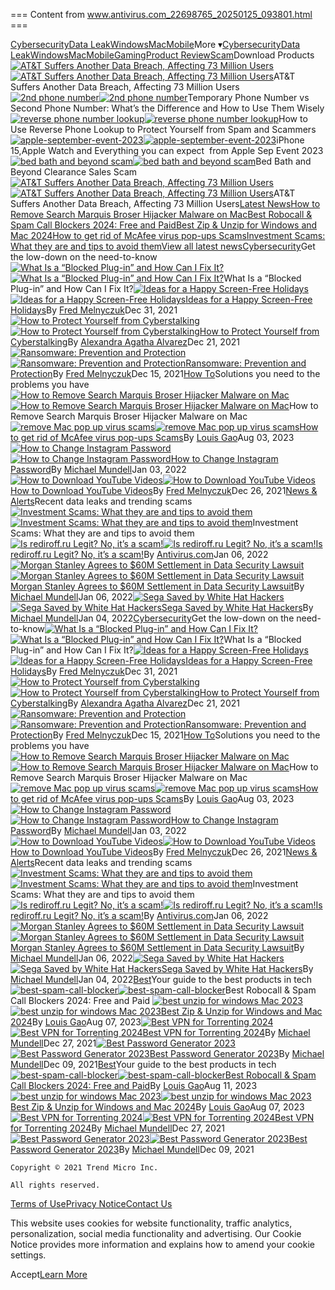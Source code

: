 === Content from www.antivirus.com_22698765_20250125_093801.html ===


[Cybersecurity](/tag/cybersecurity/)[Data Leak](/tag/data-leak/)[Windows](/tag/windows/)[Mac](/tag/mac/)[Mobile](/tag/mobile/)More ▾[Cybersecurity](/tag/cybersecurity/)[Data Leak](/tag/data-leak/)[Windows](/tag/windows/)[Mac](/tag/mac/)[Mobile](/tag/mobile/)[Gaming](/tag/gaming/)[Product Review](/tag/product-review/)[Scam](/tag/scam/)Download Products[![AT&T Suffers Another Data Breach, Affecting 73 Million Users](data:image/gif;base64...)![AT&T Suffers Another Data Breach, Affecting 73 Million Users](/_next/image/?url=https%3A%2F%2Fantivirus.com%2Fapi%2Fwp-content%2Fuploads%2F2024%2F04%2FDATA-BREACH.png&w=1600&q=75)](/att-suffers-another-data-breach-202403/)AT&T Suffers Another Data Breach, Affecting 73 Million Users[![2nd phone number](data:image/gif;base64...)![2nd phone number](/_next/image/?url=https%3A%2F%2Fantivirus.com%2Fapi%2Fwp-content%2Fuploads%2F2023%2F10%2Fphoto-1520333789090-1afc82db536a-scaled.webp&w=1600&q=75)](/temporary-phone-number-vs-second-phone-number-how-to-get/)Temporary Phone Number vs Second Phone Number: What’s the Difference and How to Use Them Wisely[![reverse phone number lookup](data:image/gif;base64...)![reverse phone number lookup](/_next/image/?url=https%3A%2F%2Fantivirus.com%2Fapi%2Fwp-content%2Fuploads%2F2023%2F10%2Fpexels-andrea-piacquadio-3760612-scaled.jpg&w=1600&q=75)](/how-to-use-reverse-phone-lookup/)How to Use Reverse Phone Lookup to Protect Yourself from Spam and Scammers[![apple-september-event-2023](data:image/gif;base64...)![apple-september-event-2023](/_next/image/?url=https%3A%2F%2Fantivirus.com%2Fapi%2Fwp-content%2Fuploads%2F2023%2F09%2Fapple-event-2023-wonderlust-september.png&w=1600&q=75)](/iphone-15-apple-watch-and-apple-2023-event-wonder-lust/)iPhone 15,Apple Watch and Everything you can expect  from Apple Sep Event 2023[![bed bath and beyond scam](data:image/gif;base64...)![bed bath and beyond scam](/_next/image/?url=https%3A%2F%2Fantivirus.com%2Fapi%2Fwp-content%2Fuploads%2F2023%2F08%2FiStock-1392919268.webp&w=1600&q=75)](/bed-bath-and-beyond-scam/)Bed Bath and Beyond Clearance Sales Scam[![AT&T Suffers Another Data Breach, Affecting 73 Million Users](/_next/image/?url=https%3A%2F%2Fantivirus.com%2Fapi%2Fwp-content%2Fuploads%2F2024%2F04%2FDATA-BREACH.png&w=1600&q=75)![AT&T Suffers Another Data Breach, Affecting 73 Million Users](/_next/image/?url=https%3A%2F%2Fantivirus.com%2Fapi%2Fwp-content%2Fuploads%2F2024%2F04%2FDATA-BREACH.png&w=1600&q=75)](/att-suffers-another-data-breach-202403/)AT&T Suffers Another Data Breach, Affecting 73 Million Users[Latest News](/news/)[How to Remove Search Marquis Broser Hijacker Malware on Mac](/remove-search-marquis-broser-hijacker-malware-on-mac/)[Best Robocall & Spam Call Blockers 2024: Free and Paid](/best-robocall-spam-call-blockers/)[Best Zip & Unzip for Windows and Mac 2024](/best-unzip-for-windows-mac/)[How to get rid of McAfee virus pop-ups Scams](/how-to-get-rid-of-mcafee-virus-pop-ups-scams/)[Investment Scams: What they are and tips to avoid them](/investment-scams-what-they-are-and-tips-to-avoid-them-2/)[View all latest news](/news/)[Cybersecurity](/category/cybersecurity/)Get the low-down on the need-to-know[![What Is a “Blocked Plug-in” and How Can I Fix It?](data:image/gif;base64...)![What Is a “Blocked Plug-in” and How Can I Fix It?](/_next/image/?url=https%3A%2F%2Fantivirus.com%2Fapi%2Fwp-content%2Fuploads%2F2022%2F01%2Fshutterstock_699112741-edited.jpg&w=1600&q=75)](/what-is-a-blocked-plug-in-and-how-can-i-fix-it/)What Is a “Blocked Plug-in” and How Can I Fix It?[![Ideas for a Happy Screen-Free Holidays](data:image/gif;base64...)![Ideas for a Happy Screen-Free Holidays](/_next/image/?url=https%3A%2F%2Fantivirus.com%2Fapi%2Fwp-content%2Fuploads%2F2021%2F12%2FiStock-1320801546-edited.jpg&w=1600&q=75)](/ideas-for-a-happy-screen-free-holidays/)[Ideas for a Happy Screen-Free Holidays](/ideas-for-a-happy-screen-free-holidays/)By [Fred Melnyczuk](/author/fred-melnyczuk/)Dec 31, 2021[![How to Protect Yourself from Cyberstalking](data:image/gif;base64...)![How to Protect Yourself from Cyberstalking](/_next/image/?url=https%3A%2F%2Fantivirus.com%2Fapi%2Fwp-content%2Fuploads%2F2021%2F12%2Fshutterstock_1865520811-edited.jpg&w=1600&q=75)](/how-to-protect-yourself-from-cyberstalking/)[How to Protect Yourself from Cyberstalking](/how-to-protect-yourself-from-cyberstalking/)By [Alexandra Agatha Alvarez](/author/alexandra-agatha-alvarez/)Dec 21, 2021[![Ransomware: Prevention and Protection](data:image/gif;base64...)![Ransomware: Prevention and Protection](/_next/image/?url=https%3A%2F%2Fantivirus.com%2Fapi%2Fwp-content%2Fuploads%2F2021%2F12%2Fshutterstock_413855248.jpg&w=1600&q=75)](/ransomware-prevention-and-protection/)[Ransomware: Prevention and Protection](/ransomware-prevention-and-protection/)By [Fred Melnyczuk](/author/fred-melnyczuk/)Dec 15, 2021[How To](/category/how_to/)Solutions you need to the problems you have[![How to Remove Search Marquis Broser Hijacker Malware on Mac](data:image/gif;base64...)![How to Remove Search Marquis Broser Hijacker Malware on Mac](/_next/image/?url=https%3A%2F%2Fantivirus.com%2Fapi%2Fwp-content%2Fuploads%2F2023%2F08%2Fsearch-marquis-browser-hijacker.jpg&w=1600&q=75)](/remove-search-marquis-broser-hijacker-malware-on-mac/)How to Remove Search Marquis Broser Hijacker Malware on Mac[![remove Mac pop up virus scams](data:image/gif;base64...)![remove Mac pop up virus scams](/_next/image/?url=https%3A%2F%2Fantivirus.com%2Fapi%2Fwp-content%2Fuploads%2F2023%2F08%2Fremove-mcafee-pop-up-scams.png&w=1600&q=75)](/how-to-get-rid-of-mcafee-virus-pop-ups-scams/)[How to get rid of McAfee virus pop-ups Scams](/how-to-get-rid-of-mcafee-virus-pop-ups-scams/)By [Louis Gao](/author/louis-gao/)Aug 03, 2023[![How to Change Instagram Password](data:image/gif;base64...)![How to Change Instagram Password](/_next/image/?url=https%3A%2F%2Fantivirus.com%2Fapi%2Fwp-content%2Fuploads%2F2021%2F12%2Fshutterstock_665858467-edited.jpg&w=1600&q=75)](/how-to-change-instagram-password/)[How to Change Instagram Password](/how-to-change-instagram-password/)By [Michael Mundell](/author/michael_mundell/)Jan 03, 2022[![How to Download YouTube Videos](data:image/gif;base64...)![How to Download YouTube Videos](/_next/image/?url=https%3A%2F%2Fantivirus.com%2Fapi%2Fwp-content%2Fuploads%2F2021%2F12%2Fchristian-wiediger-NmGzVG5Wsg8-unsplash-edited.jpg&w=1600&q=75)](/how-to-download-youtube-videos/)[How to Download YouTube Videos](/how-to-download-youtube-videos/)By [Fred Melnyczuk](/author/fred-melnyczuk/)Dec 26, 2021[News & Alerts](/category/news_alerts/)Recent data leaks and trending scams[![Investment Scams: What they are and tips to avoid them](data:image/gif;base64...)![Investment Scams: What they are and tips to avoid them](/_next/image/?url=https%3A%2F%2Fantivirus.com%2Fapi%2Fwp-content%2Fuploads%2F2021%2F12%2FiStock-898222360-edited.jpg&w=1600&q=75)](/investment-scams-what-they-are-and-tips-to-avoid-them-2/)Investment Scams: What they are and tips to avoid them[![Is rediroff.ru Legit? No, it’s a scam!](data:image/gif;base64...)![Is rediroff.ru Legit? No, it’s a scam!](/_next/image/?url=https%3A%2F%2Fantivirus.com%2Fapi%2Fwp-content%2Fuploads%2F2022%2F01%2Fshutterstock_1009504162-edited.jpg&w=1600&q=75)](/is-rediroff-ru-legit-no-its-a-scam/)[Is rediroff.ru Legit? No, it’s a scam!](/is-rediroff-ru-legit-no-its-a-scam/)By [Antivirus.com](/author/antivirus-com/)Jan 06, 2022[![Morgan Stanley Agrees to $60M Settlement in Data Security Lawsuit](data:image/gif;base64...)![Morgan Stanley Agrees to $60M Settlement in Data Security Lawsuit](/_next/image/?url=https%3A%2F%2Fantivirus.com%2Fapi%2Fwp-content%2Fuploads%2F2022%2F01%2Fshutterstock_1456565807.jpg&w=1600&q=75)](/morgan-stanley-agrees-to-60m-settlement-in-data-security-lawsuit/)[Morgan Stanley Agrees to $60M Settlement in Data Security Lawsuit](/morgan-stanley-agrees-to-60m-settlement-in-data-security-lawsuit/)By [Michael Mundell](/author/michael_mundell/)Jan 06, 2022[![Sega Saved by White Hat Hackers](data:image/gif;base64...)![Sega Saved by White Hat Hackers](/_next/image/?url=https%3A%2F%2Fantivirus.com%2Fapi%2Fwp-content%2Fuploads%2F2022%2F01%2Fshutterstock_712236859-edited.jpg&w=1600&q=75)](/sega-saved-by-white-hat-hackers/)[Sega Saved by White Hat Hackers](/sega-saved-by-white-hat-hackers/)By [Michael Mundell](/author/michael_mundell/)Jan 04, 2022[Cybersecurity](/category/cybersecurity/)Get the low-down on the need-to-know[![What Is a “Blocked Plug-in” and How Can I Fix It?](data:image/gif;base64...)![What Is a “Blocked Plug-in” and How Can I Fix It?](/_next/image/?url=https%3A%2F%2Fantivirus.com%2Fapi%2Fwp-content%2Fuploads%2F2022%2F01%2Fshutterstock_699112741-edited.jpg&w=1600&q=75)](/what-is-a-blocked-plug-in-and-how-can-i-fix-it/)What Is a “Blocked Plug-in” and How Can I Fix It?[![Ideas for a Happy Screen-Free Holidays](data:image/gif;base64...)![Ideas for a Happy Screen-Free Holidays](/_next/image/?url=https%3A%2F%2Fantivirus.com%2Fapi%2Fwp-content%2Fuploads%2F2021%2F12%2FiStock-1320801546-edited.jpg&w=1600&q=75)](/ideas-for-a-happy-screen-free-holidays/)[Ideas for a Happy Screen-Free Holidays](/ideas-for-a-happy-screen-free-holidays/)By [Fred Melnyczuk](/author/fred-melnyczuk/)Dec 31, 2021[![How to Protect Yourself from Cyberstalking](data:image/gif;base64...)![How to Protect Yourself from Cyberstalking](/_next/image/?url=https%3A%2F%2Fantivirus.com%2Fapi%2Fwp-content%2Fuploads%2F2021%2F12%2Fshutterstock_1865520811-edited.jpg&w=1600&q=75)](/how-to-protect-yourself-from-cyberstalking/)[How to Protect Yourself from Cyberstalking](/how-to-protect-yourself-from-cyberstalking/)By [Alexandra Agatha Alvarez](/author/alexandra-agatha-alvarez/)Dec 21, 2021[![Ransomware: Prevention and Protection](data:image/gif;base64...)![Ransomware: Prevention and Protection](/_next/image/?url=https%3A%2F%2Fantivirus.com%2Fapi%2Fwp-content%2Fuploads%2F2021%2F12%2Fshutterstock_413855248.jpg&w=1600&q=75)](/ransomware-prevention-and-protection/)[Ransomware: Prevention and Protection](/ransomware-prevention-and-protection/)By [Fred Melnyczuk](/author/fred-melnyczuk/)Dec 15, 2021[How To](/category/how_to/)Solutions you need to the problems you have[![How to Remove Search Marquis Broser Hijacker Malware on Mac](data:image/gif;base64...)![How to Remove Search Marquis Broser Hijacker Malware on Mac](/_next/image/?url=https%3A%2F%2Fantivirus.com%2Fapi%2Fwp-content%2Fuploads%2F2023%2F08%2Fsearch-marquis-browser-hijacker.jpg&w=1600&q=75)](/remove-search-marquis-broser-hijacker-malware-on-mac/)How to Remove Search Marquis Broser Hijacker Malware on Mac[![remove Mac pop up virus scams](data:image/gif;base64...)![remove Mac pop up virus scams](/_next/image/?url=https%3A%2F%2Fantivirus.com%2Fapi%2Fwp-content%2Fuploads%2F2023%2F08%2Fremove-mcafee-pop-up-scams.png&w=1600&q=75)](/how-to-get-rid-of-mcafee-virus-pop-ups-scams/)[How to get rid of McAfee virus pop-ups Scams](/how-to-get-rid-of-mcafee-virus-pop-ups-scams/)By [Louis Gao](/author/louis-gao/)Aug 03, 2023[![How to Change Instagram Password](data:image/gif;base64...)![How to Change Instagram Password](/_next/image/?url=https%3A%2F%2Fantivirus.com%2Fapi%2Fwp-content%2Fuploads%2F2021%2F12%2Fshutterstock_665858467-edited.jpg&w=1600&q=75)](/how-to-change-instagram-password/)[How to Change Instagram Password](/how-to-change-instagram-password/)By [Michael Mundell](/author/michael_mundell/)Jan 03, 2022[![How to Download YouTube Videos](data:image/gif;base64...)![How to Download YouTube Videos](/_next/image/?url=https%3A%2F%2Fantivirus.com%2Fapi%2Fwp-content%2Fuploads%2F2021%2F12%2Fchristian-wiediger-NmGzVG5Wsg8-unsplash-edited.jpg&w=1600&q=75)](/how-to-download-youtube-videos/)[How to Download YouTube Videos](/how-to-download-youtube-videos/)By [Fred Melnyczuk](/author/fred-melnyczuk/)Dec 26, 2021[News & Alerts](/category/news_alerts/)Recent data leaks and trending scams[![Investment Scams: What they are and tips to avoid them](data:image/gif;base64...)![Investment Scams: What they are and tips to avoid them](/_next/image/?url=https%3A%2F%2Fantivirus.com%2Fapi%2Fwp-content%2Fuploads%2F2021%2F12%2FiStock-898222360-edited.jpg&w=1600&q=75)](/investment-scams-what-they-are-and-tips-to-avoid-them-2/)Investment Scams: What they are and tips to avoid them[![Is rediroff.ru Legit? No, it’s a scam!](data:image/gif;base64...)![Is rediroff.ru Legit? No, it’s a scam!](/_next/image/?url=https%3A%2F%2Fantivirus.com%2Fapi%2Fwp-content%2Fuploads%2F2022%2F01%2Fshutterstock_1009504162-edited.jpg&w=1600&q=75)](/is-rediroff-ru-legit-no-its-a-scam/)[Is rediroff.ru Legit? No, it’s a scam!](/is-rediroff-ru-legit-no-its-a-scam/)By [Antivirus.com](/author/antivirus-com/)Jan 06, 2022[![Morgan Stanley Agrees to $60M Settlement in Data Security Lawsuit](data:image/gif;base64...)![Morgan Stanley Agrees to $60M Settlement in Data Security Lawsuit](/_next/image/?url=https%3A%2F%2Fantivirus.com%2Fapi%2Fwp-content%2Fuploads%2F2022%2F01%2Fshutterstock_1456565807.jpg&w=1600&q=75)](/morgan-stanley-agrees-to-60m-settlement-in-data-security-lawsuit/)[Morgan Stanley Agrees to $60M Settlement in Data Security Lawsuit](/morgan-stanley-agrees-to-60m-settlement-in-data-security-lawsuit/)By [Michael Mundell](/author/michael_mundell/)Jan 06, 2022[![Sega Saved by White Hat Hackers](data:image/gif;base64...)![Sega Saved by White Hat Hackers](/_next/image/?url=https%3A%2F%2Fantivirus.com%2Fapi%2Fwp-content%2Fuploads%2F2022%2F01%2Fshutterstock_712236859-edited.jpg&w=1600&q=75)](/sega-saved-by-white-hat-hackers/)[Sega Saved by White Hat Hackers](/sega-saved-by-white-hat-hackers/)By [Michael Mundell](/author/michael_mundell/)Jan 04, 2022[Best](/category/best/)Your guide to the best products in tech[![best-spam-call-blocker](data:image/gif;base64...)![best-spam-call-blocker](/_next/image/?url=https%3A%2F%2Fantivirus.com%2Fapi%2Fwp-content%2Fuploads%2F2023%2F08%2Fbest-spam-call-blocker-2023.png&w=1600&q=75)](/best-robocall-spam-call-blockers/)Best Robocall & Spam Call Blockers 2024: Free and Paid [![best unzip for windows Mac 2023](data:image/gif;base64...)![best unzip for windows Mac 2023](/_next/image/?url=https%3A%2F%2Fantivirus.com%2Fapi%2Fwp-content%2Fuploads%2F2023%2F08%2Fbest-zip-unzip-tool-windows-mac.png&w=1600&q=75)](/best-unzip-for-windows-mac/)[Best Zip & Unzip for Windows and Mac 2024](/best-unzip-for-windows-mac/)By [Louis Gao](/author/louis-gao/)Aug 07, 2023[![Best VPN for Torrenting 2024](data:image/gif;base64...)![Best VPN for Torrenting 2024](/_next/image/?url=https%3A%2F%2Fantivirus.com%2Fapi%2Fwp-content%2Fuploads%2F2021%2F12%2FiStock-1291754195-edited.jpg&w=1600&q=75)](/best-vpn-for-torrenting/)[Best VPN for Torrenting 2024](/best-vpn-for-torrenting/)By [Michael Mundell](/author/michael_mundell/)Dec 27, 2021[![Best Password Generator 2023](data:image/gif;base64...)![Best Password Generator 2023](/_next/image/?url=https%3A%2F%2Fantivirus.com%2Fapi%2Fwp-content%2Fuploads%2F2021%2F12%2F5FC3F818-EF2C-421C-BCCA-0F7BFBF2677B.jpg&w=1600&q=75)](/best-password-generator/)[Best Password Generator 2023](/best-password-generator/)By [Michael Mundell](/author/michael_mundell/)Dec 09, 2021[Best](/category/best/)Your guide to the best products in tech[![best-spam-call-blocker](data:image/gif;base64...)![best-spam-call-blocker](/_next/image/?url=https%3A%2F%2Fantivirus.com%2Fapi%2Fwp-content%2Fuploads%2F2023%2F08%2Fbest-spam-call-blocker-2023.png&w=1600&q=75)](/best-robocall-spam-call-blockers/)[Best Robocall & Spam Call Blockers 2024: Free and Paid](/best-robocall-spam-call-blockers/)By [Louis Gao](/author/louis-gao/)Aug 11, 2023[![best unzip for windows Mac 2023](data:image/gif;base64...)![best unzip for windows Mac 2023](/_next/image/?url=https%3A%2F%2Fantivirus.com%2Fapi%2Fwp-content%2Fuploads%2F2023%2F08%2Fbest-zip-unzip-tool-windows-mac.png&w=1600&q=75)](/best-unzip-for-windows-mac/)[Best Zip & Unzip for Windows and Mac 2024](/best-unzip-for-windows-mac/)By [Louis Gao](/author/louis-gao/)Aug 07, 2023[![Best VPN for Torrenting 2024](data:image/gif;base64...)![Best VPN for Torrenting 2024](/_next/image/?url=https%3A%2F%2Fantivirus.com%2Fapi%2Fwp-content%2Fuploads%2F2021%2F12%2FiStock-1291754195-edited.jpg&w=1600&q=75)](/best-vpn-for-torrenting/)[Best VPN for Torrenting 2024](/best-vpn-for-torrenting/)By [Michael Mundell](/author/michael_mundell/)Dec 27, 2021[![Best Password Generator 2023](data:image/gif;base64...)![Best Password Generator 2023](/_next/image/?url=https%3A%2F%2Fantivirus.com%2Fapi%2Fwp-content%2Fuploads%2F2021%2F12%2F5FC3F818-EF2C-421C-BCCA-0F7BFBF2677B.jpg&w=1600&q=75)](/best-password-generator/)[Best Password Generator 2023](/best-password-generator/)By [Michael Mundell](/author/michael_mundell/)Dec 09, 2021
```
Copyright © 2021 Trend Micro Inc.
```
```
All rights reserved.
```
[Terms of Use](/terms-of-use/)[Privacy Notice](https://www.trendmicro.com/en_us/about/legal/privacy.html)[Contact Us](https://safe.tm/0Jbaqi)

This website uses cookies for website functionality, traffic analytics, personalization, social media functionality and advertising. Our Cookie Notice provides more information and explains how to amend your cookie settings.

Accept[Learn More](https://www.trendmicro.com/content/dam/trendmicro/global/en/about/legal/cookie-notice/en-english-multicountry-cookie-notice.pdf)
